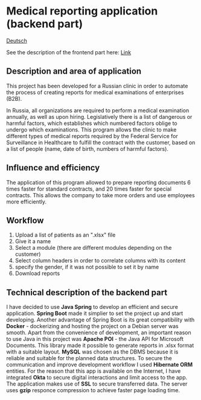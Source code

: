 # Medical reporting application (backend part)
[Deutsch](./README_DE.md)

See the description of the frontend part here: [Link](https://github.com/Donatell/Report-frontend)

## Description and area of application
This project has been developed for a Russian clinic in order to automate the process of creating reports for medical examinations of enterprises (B2B).

In Russia, all organizations are required to perform a medical examination annually, as well as upon hiring. Legislatively there is a list of dangerous or harmful factors, which establishes which numbered factors oblige to undergo which examinations. This program allows the clinic to make different types of medical reports required by the Federal Service for Surveillance in Healthcare to fulfill the contract with the customer, based on a list of people (name, date of birth, numbers of harmful factors).

## Influence and efficiency
The application of this program allowed to prepare reporting documents 6 times faster for standard contracts, and 20 times faster for special contracts. This allows the company to take more orders and use employees more efficiently.

## Workflow
1. Upload a list of patients as an ".xlsx" file 
2. Give it a name
3. Select a module (there are different modules depending on the customer)
4. Select column headers in order to correlate columns with its content
5. specify the gender, if it was not possible to set it by name
6. Download reports

## Technical description of the backend part
I have decided to use **Java Spring** to develop an efficient and secure application. **Spring Boot** made it simplier to set the project up and start developing. Another advantage of Spring Boot is its great compatibility with **Docker** - dockerizing and hosting the project on a Debian server was smooth. Apart from the convenience of development, an important reason to use Java in this project was **Apache POI** - the Java API for Microsoft Documents. This library made it possible to generate reports in .xlsx format with a suitable layout. **MySQL** was chosen as the DBMS because it is reliable and suitable for the planned data structures. To secure the communication and improve development workflow I used **Hibernate ORM** entities. For the reason that this app is available on the Internet, I have integrated **Okta** to secure digital interactions and limit access to the app. The application makes use of **SSL** to secure transferred data. The server uses **gzip** responce compression to achieve faster page loading time.
